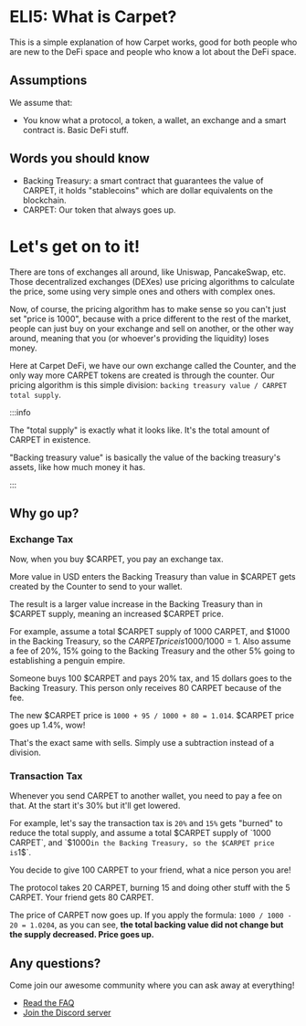 # ELI5: What is Carpet?

This is a simple explanation of how Carpet works, good for both people who are new to the DeFi space and people who know a lot about the DeFi space.

## Assumptions

We assume that:

- You know what a protocol, a token, a wallet, an exchange and a smart contract is. Basic DeFi stuff.

## Words you should know

- Backing Treasury: a smart contract that guarantees the value of CARPET, it holds "stablecoins" which are dollar equivalents on the blockchain.
- CARPET: Our token that always goes up.

# Let's get on to it!

There are tons of exchanges all around, like Uniswap, PancakeSwap, etc. Those decentralized exchanges (DEXes) use pricing algorithms to calculate the price, some using very simple ones and others with complex ones.

Now, of course, the pricing algorithm has to make sense so you can't just set "price is 1000", because with a price different to the rest of the market, people can just buy on your exchange and sell on another, or the other way around, meaning that you (or whoever's providing the liquidity) loses money.

Here at Carpet DeFi, we have our own exchange called the Counter, and the only way more CARPET tokens are created is through the counter. Our pricing algorithm is this simple division: `backing treasury value / CARPET total supply`.

:::info

The "total supply" is exactly what it looks like. It's the total amount of CARPET in existence.

"Backing treasury value" is basically the value of the backing treasury's assets, like how much money it has.

:::

## Why go up?

### Exchange Tax

Now, when you buy $CARPET, you pay an exchange tax.

More value in USD enters the Backing Treasury
than value in $CARPET gets created by the Counter to send to your wallet.

The result is a larger value increase in the Backing Treasury than in $CARPET supply, meaning an increased $CARPET price.

For example, assume a total $CARPET supply of 1000 CARPET, and $1000 in the Backing Treasury, so the $CARPET price is 1000 / 1000 = 1$. Also assume a fee of 20%, 15% going to the Backing Treasury and the other 5% going to establishing a penguin empire.

Someone buys 100 $CARPET and pays 20% tax, and 15 dollars goes to the Backing Treasury. This person only receives 80 CARPET because of the fee.

The new $CARPET price is `1000 + 95 / 1000 + 80 = 1.014`. $CARPET price goes up 1.4%, wow!

That's the exact same with sells. Simply use a subtraction instead of a division.

### Transaction Tax

Whenever you send CARPET to another wallet, you need to pay a fee on that. At the start it's 30% but it'll get lowered.

For example, let's say the transaction tax is `20%` and `15%` gets "burned" to reduce the total supply, and assume a total $CARPET supply of `1000 CARPET`, and `$1000` in the Backing Treasury, so the $CARPET price is `1$`.

You decide to give 100 CARPET to your friend, what a nice person you are!

The protocol takes 20 CARPET, burning 15 and doing other stuff with the 5 CARPET. Your friend gets 80 CARPET.

The price of CARPET now goes up. If you apply the formula: `1000 / 1000 - 20 = 1.0204`, as you can see, **the total backing value did not change but the supply decreased. Price goes up.**

## Any questions?

Come join our awesome community where you can ask away at everything!

- [Read the FAQ](../faq)
- [Join the Discord server](https://discord.gg/TrFAXpBsWU)
